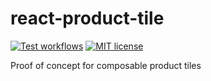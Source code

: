# react-product-tile

<a href="https://github.com/jlp-craigmorten/react-product-tile/actions/workflows/test.yml"><img alt="Test workflows" src="https://github.com/jlp-craigmorten/react-product-tile/workflows/Test/badge.svg" /></a>
<a href="https://github.com/jlp-craigmorten/react-product-tile/blob/main/LICENSE"><img alt="MIT license" src="https://img.shields.io/github/license/jlp-craigmorten/react-product-tile" /></a>

Proof of concept for composable product tiles
